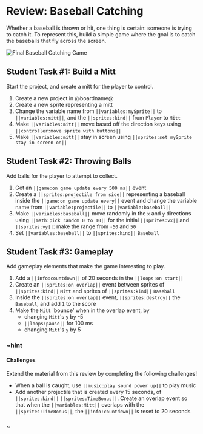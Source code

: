 # Review: Baseball Catching

Whether a baseball is thrown or hit, one thing is certain: someone is trying to catch it. To represent this, build a simple game where the goal is to catch the baseballs that fly across the screen.

![Final Baseball Catching Game](/static/courses/csintro1/review/baseball-catching.gif)

## Student Task #1: Build a Mitt

Start the project, and create a mitt for the player to control.

1. Create a new project in @boardname@
2. Create a new sprite representing a mitt
3. Change the variable name from ``||variables:mySprite||`` to ``||variables:mitt||``, and the ``||sprites:kind||`` from ``Player`` to ``Mitt``
4. Make ``||variables:mitt||`` move based off the direction keys using ``||controller:move sprite with buttons||``
5. Make ``||variables:mitt||`` stay in screen using ``||sprites:set mySprite stay in screen on||``

## Student Task #2: Throwing Balls

Add balls for the player to attempt to collect.

1. Get an ``||game:on game update every 500 ms||`` event
2.	Create a ``||sprites:projectile from side||`` representing a baseball inside the ``||game:on game update every||`` event and change the variable name from ``||variable:projectile||`` to ``||variable:baseball||``
3.	Make ``||variables:baseball||`` move randomly in the `x` and `y` directions using ``||math:pick random 0 to 10||`` for the initial ``||sprites:vx||`` and ``||sprites:vy||``: make the range from `-50` and `50`
4.	Set ``||variables:baseball||`` to ``||sprites:kind||`` `Baseball`

## Student Task #3: Gameplay

Add gameplay elements that make the game interesting to play.

1. Add a ``||info:countdown||`` of 20 seconds in the ``||loops:on start||``
2. Create an ``||sprites:on overlap||`` event between sprites of ``||sprites:kind||`` ``Mitt`` and sprites of ``||sprites:kind||`` ``Baseball``
3. Inside the ``||sprites:on overlap||`` event, ``||sprites:destroy||`` the ``Baseball``, and add `1` to the score
4. Make the ``Mitt`` 'bounce' when in the overlap event, by
    * changing ``Mitt``'s ``y`` by -5
    * ``||loops:pause||`` for 100 ms
    * changing ``Mitt``'s ``y`` by 5

### ~hint

#### Challenges

Extend the material from this review by completing the following challenges!

* When a ball is caught, use ``||music:play sound power up||`` to play music
* Add another projectile that is created every 15 seconds, of ``||sprites:kind||`` ``||sprites:TimeBonus||``. Create an overlap event so that when the ``||variables:Mitt||`` overlaps with the ``||sprites:TimeBonus||``, the ``||info:countdown||`` is reset to 20 seconds

### ~
